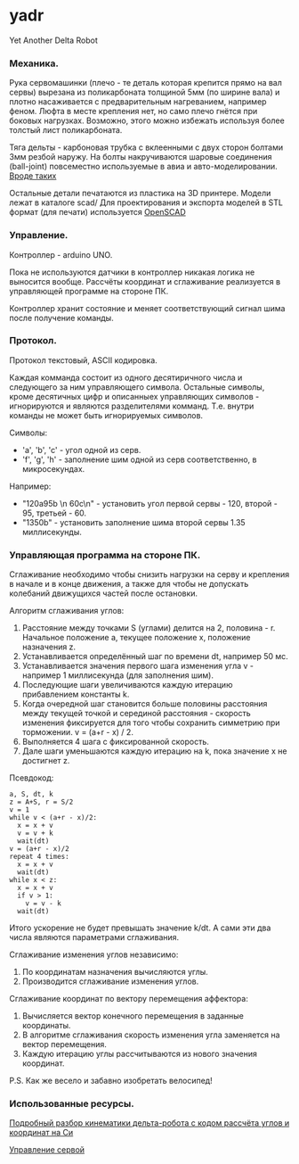yadr
====

Yet Another Delta Robot



### Механика.

Рука сервомашинки (плечо - те деталь которая крепится прямо на вал сервы)
вырезана из поликарбоната толщиной 5мм (по ширине вала) и плотно насаживается
с предварительным нагреванием, например феном.
Люфта в месте крепления нет, но само плечо гнётся при боковых нагрузках.
Возможно, этого можно избежать используя более толстый лист поликарбоната.

Тяга дельты - карбоновая трубка с вклеенными с двух сторон болтами 3мм резбой
наружу. На болты накручиваются шаровые соединения (ball-joint)
повсеместно используемые в авиа и авто-моделировании.
[Вроде таких](http://www.hobbyking.com/hobbyking/store/__13099__m3_alloy_ball_joint_5pcs_bag_.html)

Остальные детали печатаются из пластика на 3D принтере.
Модели лежат в каталоге scad/
Для проектирования и экспорта моделей в STL формат (для печати) используется
[OpenSCAD](http://www.openscad.org/documentation.html)


### Управление.

Контроллер - arduino UNO.

Пока не используются датчики в контроллер никакая логика не выносится вообще.
Рассчёты координат и сглаживание реализуется в управляющей программе на
стороне ПК.

Контроллер хранит состояние и меняет соответствующий сигнал шима после
получение команды.


### Протокол.

Протокол текстовый, ASCII кодировка.

Каждая комманда состоит из одного десятиричного числа и следующего за ним
управляющего символа. Остальные символы, кроме десятичных цифр и описанныех управляющих
символов - игнорируются и являются разделителями комманд.
Т.е. внутри команды не может быть игнорируемых символов.

Символы:
* 'a', 'b', 'c' - угол одной из серв.
* 'f', 'g', 'h' - заполнение шим одной из серв соответственно, в микросекундах.

Например:
- "120a95b  \n 60c\n" - установить угол первой сервы - 120, второй - 95, третьей - 60.
- "1350b" - установить заполнение шима второй сервы 1.35 миллисекунды.


### Управляющая программа на стороне ПК.

Сглаживание необходимо чтобы снизить нагрузки на серву и крепления в начале
и в конце движения, а также для чтобы не допускать колебаний движущихся частей
после остановки.

Алгоритм сглаживания углов:

1. Расстояние между точками S (углами) делится на 2, половина - r.
Начальное положение a, текущее положение x, положение назначения z.
2. Устанавливается определённый шаг по времени dt, например 50 мс.
3. Устанавливается значения первого шага изменения угла v - например 1 миллисекунда (для заполнения шим).
4. Последующие шаги увеличиваются каждую итерацию прибавлением константы k.
5. Когда очередной шаг становится больше половины расстояния между текущей точкой и
серединой расстояния - скорость изменения фиксируется для того чтобы сохранить симметрию
при торможении. v = (a+r - x) / 2.
6. Выполняется 4 шага с фиксированной скорость.
7. Дале шаги уменьшаются каждую итерацию на k, пока значение x не достигнет z.

Псевдокод:
```
a, S, dt, k
z = A+S, r = S/2
v = 1
while v < (a+r - x)/2:
  x = x + v
  v = v + k
  wait(dt)
v = (a+r - x)/2
repeat 4 times:
  x = x + v
  wait(dt)
while x < z:
  x = x + v
  if v > 1:
    v = v - k
  wait(dt)
```

Итого ускорение не будет превышать значение k/dt.
А сами эти два числа являются параметрами сглаживания.

Сглаживание изменения углов независимо:

1. По координатам назначения вычисляются углы.
2. Производится сглаживание изменения углов.

Сглаживание координат по вектору перемещения аффектора:

1. Вычисляется вектор конечного перемещения в заданные координаты.
2. В алгоритме сглаживания скорость изменения угла заменяется на вектор перемещения.
3. Каждую итерацию углы рассчитываются из нового значения координат.

P.S. Как же весело и забавно изобретать велосипед!


### Использованные ресурсы.

[Подробный разбор кинематики дельта-робота с кодом рассчёта углов и координат на Си](http://forums.trossenrobotics.com/tutorials/introduction-129/delta-robot-kinematics-3276/)

[Управление сервой](http://www.avislab.com/blog/serva/)



